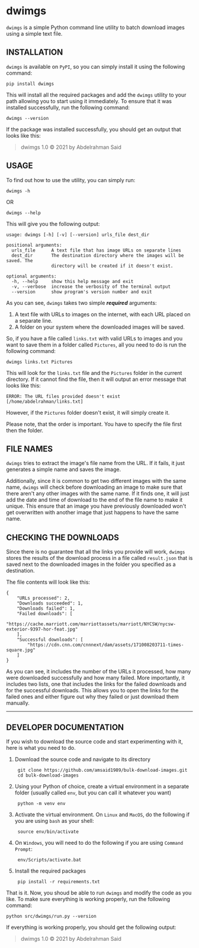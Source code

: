 # dwimgs

`dwimgs` is a simple Python command line utility to batch download images using a simple text file.

## **INSTALLATION**

`dwimgs` is available on `PyPI`, so you can simply install it using the following command:

    pip install dwimgs

This will install all the required packages and add the `dwimgs` utility to your path allowing you to start using it immediately. To ensure that it was installed successfully, run the following command:

    dwimgs --version

If the package was installed successfully, you should get an output that looks like this:

> dwimgs 1.0 © 2021 by Abdelrahman Said

## **USAGE**

To find out how to use the utility, you can simply run:

    dwimgs -h

OR

    dwimgs --help

This will give you the following output:

    usage: dwimgs [-h] [-v] [--version] urls_file dest_dir

    positional arguments:
      urls_file      A text file that has image URLs on separate lines
      dest_dir       The destination directory where the images will be saved. The
                     directory will be created if it doesn't exist.

    optional arguments:
      -h, --help     show this help message and exit
      -v, --verbose  increase the verbosity of the terminal output
      --version      show program's version number and exit

As you can see, `dwimgs` takes two simple ***required*** arguments:

1) A text file with URLs to images on the internet, with each URL placed on a separate line.
2) A folder on your system where the downloaded images will be saved.

So, if you have a file called `links.txt` with valid URLs to images and you want to save them in a folder called `Pictures`, all you need to do is run the following command:

    dwimgs links.txt Pictures

This will look for the `links.txt` file and the `Pictures` folder in the current directory. If it cannot find the file, then it will output an error message that looks like this:

    ERROR: The URL files provided doesn't exist [/home/abdelrahman/links.txt]

However, if the `Pictures` folder doesn't exist, it will simply create it.

Please note, that the order is important. You have to specify the file first then the folder.

## **FILE NAMES**

`dwimgs` tries to extract the image's file name from the URL. If it fails, it just generates a simple name and saves the image.

Additionally, since it is common to get two different images with the same name, `dwimgs` will check before downloading an image to make sure that there aren't any other images with the same name. If it finds one, it will just add the date and time of download to the end of the file name to make it unique. This ensure that an image you have previously downloaded won't get overwritten with another image that just happens to have the same name.

## **CHECKING THE DOWNLOADS**

Since there is no guarantee that all the links you provide will work, `dwimgs` stores the results of the download process in a file called `result.json` that is saved next to the downloaded images in the folder you specified as a destination.

The file contents will look like this:

    {
        "URLs processed": 2,
        "Downloads succeeded": 1,
        "Downloads failed": 1,
        "Failed downloads": [
            "https://cache.marriott.com/marriottassets/marriott/NYCSW/nycsw-exterior-9397-hor-feat.jpg"
        ],
        "Successful downloads": [
            "https://cdn.cnn.com/cnnnext/dam/assets/171008203711-times-square.jpg"
        ]
    }

As you can see, it includes the number of the URLs it processed, how many were downloaded successfully and how many failed. More importantly, it includes two lists, one that includes the links for the failed downloads and for the successful downloads. This allows you to open the links for the failed ones and either figure out why they failed or just download them manually.

___

## DEVELOPER DOCUMENTATION

If you wish to download the source code and start experimenting with it, here is what you need to do.

1) Download the source code and navigate to its directory

        git clone https://github.com/amsaid1989/bulk-download-images.git
        cd bulk-download-images

2) Using your Python of choice, create a virtual environment in a separate folder (usually called `env`, but you can call it whatever you want)

        python -m venv env
    
3) Activate the virtual environment. On `Linux` and `MacOS`, do the following if you are using `bash` as your shell:

        source env/bin/activate

4) On `Windows`, you will need to do the following if you are using `Command Prompt`:

        env/Scripts/activate.bat

5) Install the required packages

        pip install -r requirements.txt

That is it. Now, you shoud be able to run `dwimgs` and modify the code as you like. To make sure everything is working properly, run the following command:

    python src/dwimgs/run.py --version

If everything is working properly, you should get the following output:

> dwimgs 1.0 © 2021 by Abdelrahman Said

